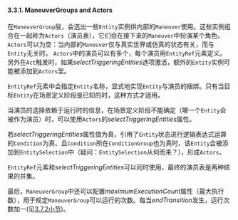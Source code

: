 #### 3.3.1. ManeuverGroups and Actors

在`ManeuverGroup`层，会选出一些`Entity`实例供内部的`Maneuver`使用。这些实例组合在一起称为`Actors`（演员表），它们会在接下来的`Maneuver`中扮演某个角色。`Actors`可以为空：当内部的`Maneuver`仅与真实世界或仿真的状态有关，而与`Entity`无关时。
`Actors`中的演员可以有多个，每个演员用`EntityRef`元素定义。另外在`Act`触发时，如果*selectTriggeringEntities*选项激活，额外的`Entity`实例可能被添加到`Actors`里。

`EntityRef`元素中会指定`Entity`名称，显式地实现`Entity`与演员的捆绑。只有当目标`Entity`在场景定义阶段是已知的时，这种方式才适用。

当演员的选择依赖于运行时的信息，在场景定义阶段不能确定（哪一个`Entity`会被作为演员）时，可以使用`Actors`的*selectTriggeringEntities*属性。

若*selectTriggeringEntities*属性值为真，引用了`Entity`状态进行逻辑表达式运算的`Condition`为真、且`Condition`所在`ConditionGroup`也为真时，该`Entity`会被添加到`EntitySelection`中（疑问：`EntitySelection`从何而来？），形成`Actors`。

`EntityRef`元素和*selectTriggeringEntities*可以同时使用，最终的演员表是两种结果的并集。

最后，`ManeuverGroup`中还可以配置*maximumExecutionCount*属性（最大执行数），用于规定`ManeuverGroup`可以运行的次数。每当*endTransition*发生，运行次数加一(见[3.7.2小节](#_transitions))。